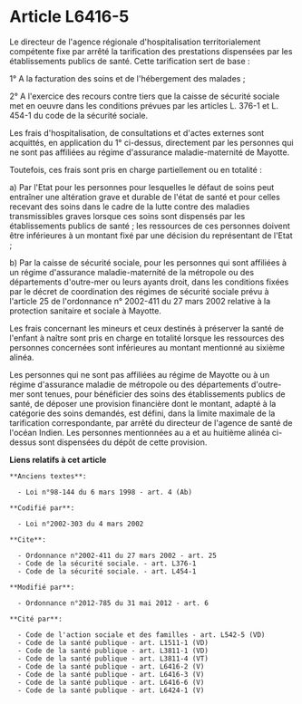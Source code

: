 # Article L6416-5

Le directeur de l'agence régionale d'hospitalisation territorialement compétente fixe par arrêté la tarification des
prestations dispensées par les établissements publics de santé. Cette tarification sert de base : 

1° A la facturation des soins et de l'hébergement des malades ; 

2° A l'exercice des recours contre tiers que la caisse de sécurité sociale met en oeuvre dans les conditions prévues par les
articles L. 376-1 et L. 454-1 du code de la sécurité sociale. 

Les frais d'hospitalisation, de consultations et d'actes externes sont acquittés, en application du 1° ci-dessus, directement
par les personnes qui ne sont pas affiliées au régime d'assurance maladie-maternité de Mayotte. 

Toutefois, ces frais sont pris en charge partiellement ou en totalité : 

a) Par l'Etat pour les personnes pour lesquelles le défaut de soins peut entraîner une altération grave et durable de l'état
de santé et pour celles recevant des soins dans le cadre de la lutte contre des maladies transmissibles graves lorsque ces
soins sont dispensés par les établissements publics de santé ; les ressources de ces personnes doivent être inférieures à un
montant fixé par une décision du représentant de l'Etat ; 

b) Par la caisse de sécurité sociale, pour les personnes qui sont affiliées à un régime d'assurance maladie-maternité de la
métropole ou des départements d'outre-mer ou leurs ayants droit, dans les conditions fixées par le décret de coordination des
régimes de sécurité sociale prévu à l'article 25 de l'ordonnance n° 2002-411 du 27 mars 2002 relative à la protection
sanitaire et sociale à Mayotte. 

Les frais concernant les mineurs et ceux destinés à préserver la santé de l'enfant à naître sont pris en charge en totalité
lorsque les ressources des personnes concernées sont inférieures au montant mentionné au sixième alinéa. 

Les personnes qui ne sont pas affiliées au régime de Mayotte ou à un régime d'assurance maladie de métropole ou des
départements d'outre-mer sont tenues, pour bénéficier des soins des établissements publics de santé, de déposer une provision
financière dont le montant, adapté à la catégorie des soins demandés, est défini, dans la limite maximale de la tarification
correspondante, par arrêté du directeur de l'agence de santé de l'océan Indien. Les personnes mentionnées au a et au huitième
alinéa ci-dessus sont dispensées du dépôt de cette provision.

**Liens relatifs à cet article**

	**Anciens textes**:

	  - Loi n°98-144 du 6 mars 1998 - art. 4 (Ab)

	**Codifié par**:

	  - Loi n°2002-303 du 4 mars 2002

	**Cite**:

	  - Ordonnance n°2002-411 du 27 mars 2002 - art. 25
	  - Code de la sécurité sociale. - art. L376-1
	  - Code de la sécurité sociale. - art. L454-1

	**Modifié par**:

	  - Ordonnance n°2012-785 du 31 mai 2012 - art. 6

	**Cité par**:

	  - Code de l'action sociale et des familles - art. L542-5 (VD)
	  - Code de la santé publique - art. L1511-1 (VD)
	  - Code de la santé publique - art. L3811-1 (VD)
	  - Code de la santé publique - art. L3811-4 (VT)
	  - Code de la santé publique - art. L6416-2 (V)
	  - Code de la santé publique - art. L6416-3 (V)
	  - Code de la santé publique - art. L6416-6 (V)
	  - Code de la santé publique - art. L6424-1 (V)
